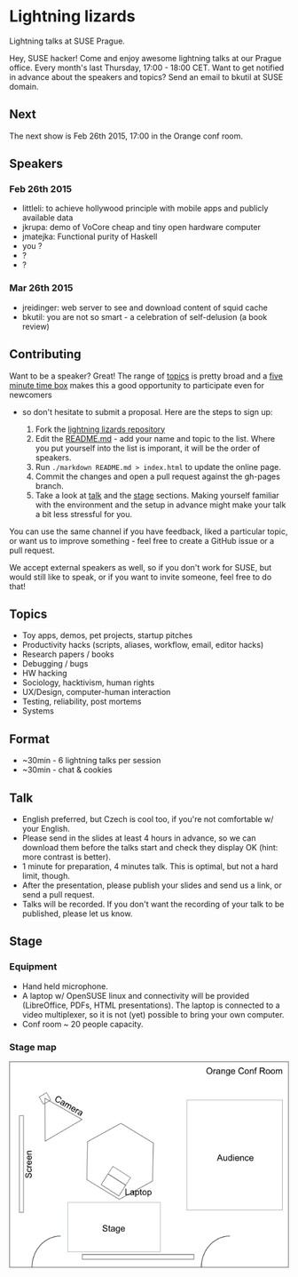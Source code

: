 <link rel="stylesheet" href="markdown.css"></link>

# Lightning lizards

Lightning talks at SUSE Prague.

Hey, SUSE hacker! Come and enjoy awesome lightning talks at our Prague office.
Every month's last Thursday, 17:00 - 18:00 CET. Want to get notified in advance
about the speakers and topics? Send an email to bkutil at SUSE domain.

## Next

The next show is Feb 26th 2015, 17:00 in the Orange conf room.

## Speakers

### Feb 26th 2015

 - littleli: to achieve hollywood principle with mobile apps and publicly available data
 - jkrupa: demo of VoCore cheap and tiny open hardware computer
 - jmatejka: Functional purity of Haskell
 - you ?
 - ?
 - ?

### Mar 26th 2015

 - jreidinger: web server to see and download content of squid cache
 - bkutil: you are not so smart - a celebration of self-delusion (a book review)

<h2><a name="contributing">Contributing</a></h2>

Want to be a speaker? Great! The range of [topics](#topics) is pretty broad and a [five
minute time box](#format) makes this a good opportunity to participate even for newcomers
- so don't hesitate to submit a proposal. Here are the steps to sign up:

  1. Fork the [lightning lizards repository](https://github.com/bkutil/lightning-lizards)
  1. Edit the [README.md](https://github.com/bkutil/lightning-lizards/blob/gh-pages/README.md) -
     add your name and topic to the list. Where you put yourself into the list is imporant,
     it will be the order of speakers.
  1. Run `./markdown README.md > index.html` to update the online page.
  1. Commit the changes and open a pull request against the gh-pages branch.
  1. Take a look at [talk](#talk) and the [stage](#stage)
     sections. Making yourself familiar with the environment and the setup in advance
     might make your talk a bit less stressful for you.

You can use the same channel if you have feedback, liked a particular topic, or
want us to improve something - feel free to create a GitHub issue or a pull
request.

We accept external speakers as well, so if you don't work for SUSE, but would
still like to speak, or if you want to invite someone, feel free to do that!

<h2><a name="topics">Topics</a></h2>

  - Toy apps, demos, pet projects, startup pitches
  - Productivity hacks (scripts, aliases, workflow, email, editor hacks)
  - Research papers / books
  - Debugging / bugs
  - HW hacking
  - Sociology, hacktivism, human rights
  - UX/Design, computer-human interaction
  - Testing, reliability, post mortems
  - Systems

<h2><a name="format">Format</a></h2>

  - ~30min - 6 lightning talks per session
  - ~30min - chat & cookies

<h2><a name="talk">Talk</a></h2>

  - English preferred, but Czech is cool too, if you're not comfortable w/ your English.
  - Please send in the slides at least 4 hours in advance, so we can download
    them before the talks start and check they display OK (hint: more contrast is
    better).
  - 1 minute for preparation, 4 minutes talk. This is optimal, but not a hard limit, though.
  - After the presentation, please publish your slides and send us a link, or send a pull request.
  - Talks will be recorded. If you don't want the recording of your talk to be
    published, please let us know.

<h2><a name="stage">Stage</a></h2>

### Equipment

  - Hand held microphone.
  - A laptop w/ OpenSUSE linux and connectivity will be provided (LibreOffice, PDFs, HTML presentations).
    The laptop is connected to a video multiplexer, so it is not (yet) possible
    to bring your own computer.
  - Conf room ~ 20 people capacity.

### Stage map

![Orange conf room stage map](./images/stage_map.png)
